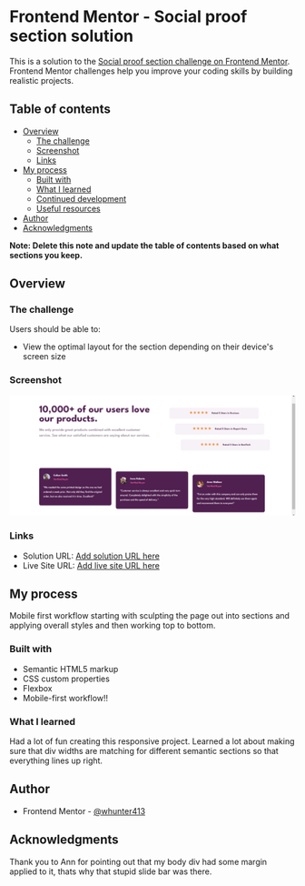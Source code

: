 # Frontend Mentor - Social proof section solution

This is a solution to the [Social proof section challenge on Frontend Mentor](https://www.frontendmentor.io/challenges/social-proof-section-6e0qTv_bA). Frontend Mentor challenges help you improve your coding skills by building realistic projects. 

## Table of contents

- [Overview](#overview)
  - [The challenge](#the-challenge)
  - [Screenshot](#screenshot)
  - [Links](#links)
- [My process](#my-process)
  - [Built with](#built-with)
  - [What I learned](#what-i-learned)
  - [Continued development](#continued-development)
  - [Useful resources](#useful-resources)
- [Author](#author)
- [Acknowledgments](#acknowledgments)

**Note: Delete this note and update the table of contents based on what sections you keep.**

## Overview

### The challenge

Users should be able to:

- View the optimal layout for the section depending on their device's screen size

### Screenshot

![](./Screenshot-desktop.png)


### Links

- Solution URL: [Add solution URL here](https://your-solution-url.com)
- Live Site URL: [Add live site URL here](https://whunter413.github.io/Social-proof-section/)

## My process
Mobile first workflow starting with sculpting the page out into sections and applying overall styles and then working top to bottom.

### Built with

- Semantic HTML5 markup
- CSS custom properties
- Flexbox
- Mobile-first workflow!!

### What I learned

Had a lot of fun creating this responsive project. Learned a lot about making sure that div widths are matching for different semantic sections so that everything lines up right. 


## Author

- Frontend Mentor - [@whunter413](https://www.frontendmentor.io/profile/whunter413)


## Acknowledgments

Thank you to Ann for pointing out that my body div had some margin applied to it, thats why that stupid slide bar was there. 
